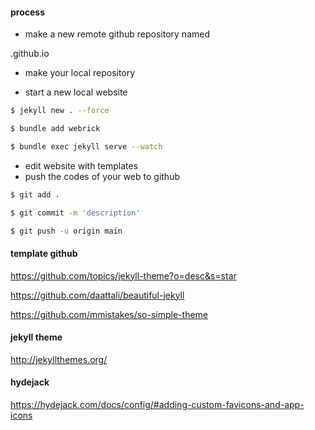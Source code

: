 #### process

- make a new remote github repository named

<username>.github.io

- make your local repository

- start a new local website

```bash
$ jekyll new . --force

$ bundle add webrick

$ bundle exec jekyll serve --watch
```

- edit website with templates
- push the codes of your web to github

```bash
$ git add . 

$ git commit -m 'description'

$ git push -u origin main
```



#### template github

https://github.com/topics/jekyll-theme?o=desc&s=star

https://github.com/daattali/beautiful-jekyll

https://github.com/mmistakes/so-simple-theme

#### jekyll theme

http://jekyllthemes.org/



#### hydejack

https://hydejack.com/docs/config/#adding-custom-favicons-and-app-icons

